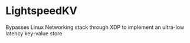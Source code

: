 # LightspeedKV
Bypasses Linux Networking stack through XDP to implement an ultra-low latency key-value store
